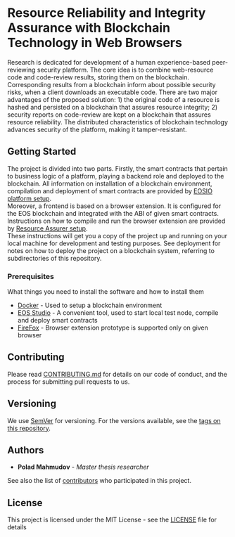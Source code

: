 # Resource Reliability and Integrity Assurance with Blockchain Technology in Web Browsers

Research is dedicated for development of a human experience-based peer-reviewing security platform. The core idea is to combine web-resource code and code-review results, storing them on the blockchain. Corresponding results from a blockchain inform about possible security risks, when a client downloads an executable code. There are two major advantages of the proposed solution: 1) the original code of a resource is hashed and persisted on a blockchain that assures resource integrity; 2) security reports on code-review are kept on a blockchain that assures resource reliability. The distributed characteristics of blockchain technology advances security of the platform, making it tamper-resistant.

## Getting Started

The project is divided into two parts. Firstly, the smart contracts that pertain to business logic of a platform, playing a backend role and deployed to the blockchain. All information on installation of a blockchain environment, compilation and deployment of smart contracts are provided by [EOSIO platform setup](eosio/README.md).  
Moreover, a frontend is based on a browser extension. It is configured for the EOS blockchain and integrated with the ABI of given smart contracts. Instructions on how to compile and run the browser extension are provided by [Resource Assurer setup](resource-assurer/README.md).  
These instructions will get you a copy of the project up and running on your local machine for development and testing purposes. See deployment for notes on how to deploy the project on a blockchain system, referring to subdirectories of this repository.

### Prerequisites

What things you need to install the software and how to install them

* [Docker](https://www.docker.com/get-started) - Used to setup a blockchain environment
* [EOS Studio](https://www.eosstudio.io/) - A convenient tool, used to start local test node, compile and deploy smart contracts
* [FireFox](https://www.mozilla.org/en-US/firefox/new/) - Browser extension prototype is supported only on given browser


## Contributing

Please read [CONTRIBUTING.md](CONTRIBUTING.md) for details on our code of conduct, and the process for submitting pull requests to us.

## Versioning

We use [SemVer](http://semver.org/) for versioning. For the versions available, see the [tags on this repository](https://github.com/PoladMahmudov/master-thesis/tags). 

## Authors

* **Polad Mahmudov** - *Master thesis researcher*

See also the list of [contributors](https://github.com/PoladMahmudov/master-thesis/contributors) who participated in this project.

## License

This project is licensed under the MIT License - see the [LICENSE](LICENSE) file for details

